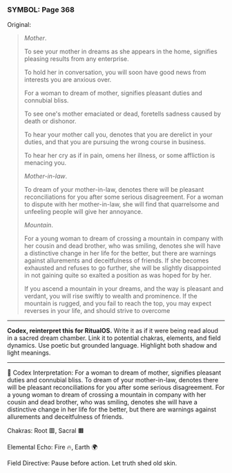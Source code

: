 ### SYMBOL: Page 368

Original:
> _Mother_.
> 
> 
> To see your mother in dreams as she appears in the home,
> signifies pleasing results from any enterprise.
> 
> 
> To hold her in conversation, you will soon have good news from interests
> you are anxious over.
> 
> 
> For a woman to dream of mother, signifies pleasant duties
> and connubial bliss.
> 
> 
> To see one's mother emaciated or dead, foretells sadness caused
> by death or dishonor.
> 
> 
> To hear your mother call you, denotes that you are derelict in your duties,
> and that you are pursuing the wrong course in business.
> 
> 
> To hear her cry as if in pain, omens her illness, or some affliction
> is menacing you.
> 
> 
> _Mother-in-law_.
> 
> 
> To dream of your mother-in-law, denotes there will be pleasant
> reconciliations for you after some serious disagreement.
> For a woman to dispute with her mother-in-law, she will find
> that quarrelsome and unfeeling people will give her annoyance.
> 
> 
> _Mountain_.
> 
> 
> For a young woman to dream of crossing a mountain in company
> with her cousin and dead brother, who was smiling, denotes she
> will have a distinctive change in her life for the better, but there
> are warnings against allurements and deceitfulness of friends.
> If she becomes exhausted and refuses to go further, she will be
> slightly disappointed in not gaining quite so exalted a position
> as was hoped for by her.
> 
> 
> If you ascend a mountain in your dreams, and the way is pleasant
> and verdant, you will rise swiftly to wealth and prominence.
> If the mountain is rugged, and you fail to reach the top,
> you may expect reverses in your life, and should strive to overcome

---

**Codex, reinterpret this for RitualOS.**
Write it as if it were being read aloud in a sacred dream chamber.
Link it to potential chakras, elements, and field dynamics.
Use poetic but grounded language.
Highlight both shadow and light meanings.

---

🔁 Codex Interpretation:
For a woman to dream of mother, signifies pleasant duties and connubial bliss. To dream of your mother-in-law, denotes there will be pleasant reconciliations for you after some serious disagreement. For a young woman to dream of crossing a mountain in company with her cousin and dead brother, who was smiling, denotes she will have a distinctive change in her life for the better, but there are warnings against allurements and deceitfulness of friends.

Chakras: Root 🟥, Sacral 🟧

Elemental Echo: Fire 🔥, Earth 🌍

Field Directive: Pause before action. Let truth shed old skin.
